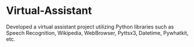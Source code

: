# Virtual-Assistant
Developed a virtual assistant project utilizing Python libraries such as Speech Recognition, Wikipedia, WebBrowser, Pyttsx3, Datetime, Pywhatkit, etc.
